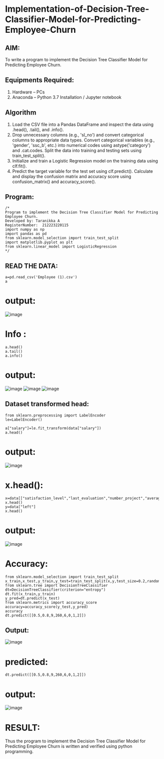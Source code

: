 # Implementation-of-Decision-Tree-Classifier-Model-for-Predicting-Employee-Churn

## AIM:
To write a program to implement the Decision Tree Classifier Model for Predicting Employee Churn.

## Equipments Required:
1. Hardware – PCs
2. Anaconda – Python 3.7 Installation / Jupyter notebook

## Algorithm
1. Load the CSV file into a Pandas DataFrame and inspect the data using .head(), .tail(), and .info().
2. Drop unnecessary columns (e.g., 'sl_no') and convert categorical columns to appropriate data types.
Convert categorical variables (e.g., 'gender', 'ssc_b', etc.) into numerical codes using astype('category') and .cat.codes.
Split the data into training and testing sets using train_test_split().
3. Initialize and train a Logistic Regression model on the training data using clf.fit().
4. Predict the target variable for the test set using clf.predict().
Calculate and display the confusion matrix and accuracy score using confusion_matrix() and accuracy_score().

## Program:
```
/*
Program to implement the Decision Tree Classifier Model for Predicting Employee Churn.
Developed by: Taranikka A
RegisterNumber:  212223220115
import numpy as np
import pandas as pd
from sklearn.model_selection import train_test_split
import matplotlib.pyplot as plt
from sklearn.linear_model import LogisticRegression
*/
```
## READ THE DATA:
```
a=pd.read_csv('Employee (1).csv')
a
```
# output:
![image](https://github.com/user-attachments/assets/31afa714-8014-4fed-b91b-b12dcb5caf1d)


# Info :
```
a.head()
a.tail()
a.info()
```
# output:
![image](https://github.com/user-attachments/assets/fa4ff54b-4640-4b4b-8ace-865685338f4e)
![image](https://github.com/user-attachments/assets/cbd5ba0c-f122-4209-ba03-a07009d59573)
![image](https://github.com/user-attachments/assets/6e95e2ce-ecf6-47be-b7d3-d2d94acb4f36)
## Dataset transformed head:
```
from sklearn.preprocessing import LabelEncoder
le=LabelEncoder()

a["salary"]=le.fit_transform(data["salary"])
a.head()
```
# output:
![image](https://github.com/user-attachments/assets/ffe7295d-5b59-4267-8ee6-66aea79234c6)
# x.head():
```
x=data[["satisfaction_level","last_evaluation","number_project","average_montly_hours","time_spend_company","Work_accident","promotion_last_5years","salary"]]
x.head()
y=data["left"]
x.head()
```
# output:
![image](https://github.com/user-attachments/assets/42bf8aad-82d4-4825-9a3a-47601ac5cef0)
# Accuracy:
```
from sklearn.model_selection import train_test_split
x_train,x_test,y_train,y_test=train_test_split(x,y,test_size=0.2,random_state=2)
from sklearn.tree import DecisionTreeClassifier
dt=DecisionTreeClassifier(criterion="entropy")
dt.fit(x_train,y_train)
y_pred=dt.predict(x_test)
from sklearn.metrics import accuracy_score
accuracy=accuracy_score(y_test,y_pred)
accuracy
dt.predict([[0.5,0.8,9,260,6,0,1,2]])
```
## Output:
![image](https://github.com/user-attachments/assets/48ff8705-42e8-49b8-9b2b-3a5a81fc210c)
# predicted:
```
dt.predict([[0.5,0.8,9,260,6,0,1,2]])
```
# output:
![image](https://github.com/user-attachments/assets/9be9a1c0-64f8-4fea-815d-1151b4e2a8c8)
# RESULT:
Thus the program to implement the Decision Tree Classifier Model for Predicting Employee Churn is written and verified using python programming.

